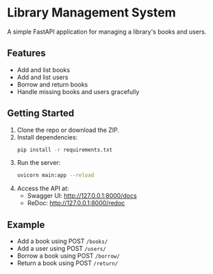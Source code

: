 # Library Management System

A simple FastAPI application for managing a library's books and users.

## Features

- Add and list books
- Add and list users
- Borrow and return books
- Handle missing books and users gracefully

## Getting Started

1. Clone the repo or download the ZIP.
2. Install dependencies:
    ```bash
    pip install -r requirements.txt
    ```
3. Run the server:
    ```bash
    uvicorn main:app --reload
    ```
4. Access the API at:
    - Swagger UI: http://127.0.0.1:8000/docs
    - ReDoc: http://127.0.0.1:8000/redoc

## Example

- Add a book using POST `/books/`
- Add a user using POST `/users/`
- Borrow a book using POST `/borrow/`
- Return a book using POST `/return/`

